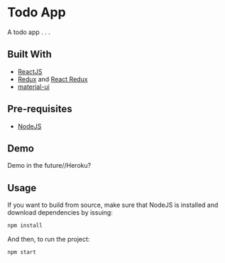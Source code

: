# Todo App

A todo app . . .

## Built With

- [ReactJS](https://reactjs.org)
- [Redux](https://redux.js.org/) and [React Redux](https://react-redux.js.org/)
- [material-ui](https://material-ui.com/)

## Pre-requisites

- [NodeJS](https://nodejs.org)

## Demo

Demo in the future//Heroku?

## Usage

If you want to build from source, make sure that NodeJS is installed and download dependencies by issuing:

```bash
npm install
```

And then, to run the project:

```bash
npm start
```